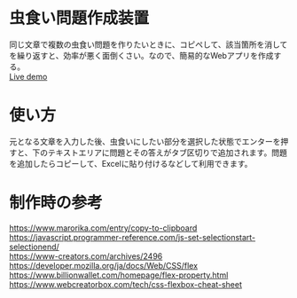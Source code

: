 # 虫食い問題作成装置
同じ文章で複数の虫食い問題を作りたいときに、コピペして、該当箇所を消してを繰り返すと、効率が悪く面倒くさい。なので、簡易的なWebアプリを作成する。  
[Live demo](https://ikedaakihira.github.io/easy-blank-question-maker/html/)
# 使い方
元となる文章を入力した後、虫食いにしたい部分を選択した状態でエンターを押すと、下のテキストエリアに問題とその答えがタブ区切りで追加されます。問題を追加したらコピーして、Excelに貼り付けるなどして利用できます。
# 制作時の参考
https://www.marorika.com/entry/copy-to-clipboard  
https://javascript.programmer-reference.com/js-set-selectionstart-selectionend/  
https://www-creators.com/archives/2496  
https://developer.mozilla.org/ja/docs/Web/CSS/flex  
https://www.billionwallet.com/homepage/flex-property.html  
https://www.webcreatorbox.com/tech/css-flexbox-cheat-sheet
